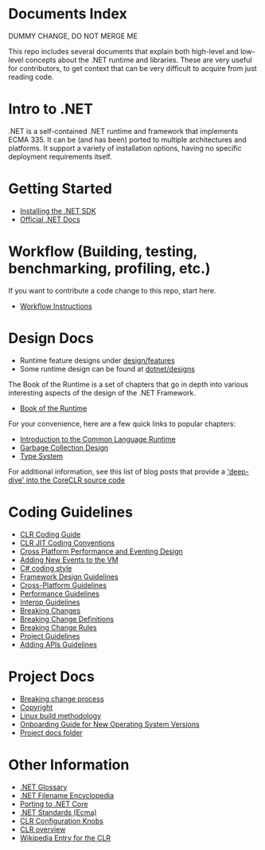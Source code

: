 Documents Index
===============
DUMMY CHANGE, DO NOT MERGE ME

This repo includes several documents that explain both high-level and low-level concepts about the .NET runtime and libraries. These are very useful for contributors, to get context that can be very difficult to acquire from just reading code.

Intro to .NET
==================

.NET is a self-contained .NET runtime and framework that implements ECMA 335. It can be (and has been) ported to multiple architectures and platforms. It support a variety of installation options, having no specific deployment requirements itself.

Getting Started
===============

- [Installing the .NET SDK](https://dotnet.microsoft.com/download)
- [Official .NET Docs](https://learn.microsoft.com/dotnet/core/)

Workflow (Building, testing, benchmarking, profiling, etc.)
===============

If you want to contribute a code change to this repo, start here.

- [Workflow Instructions](workflow/README.md)

Design Docs
=================

- Runtime feature designs under [design/features](design/features/)
- Some runtime design can be found at [dotnet/designs](https://github.com/dotnet/designs)

The Book of the Runtime is a set of chapters that go in depth into various
interesting aspects of the design of the .NET Framework.

- [Book of the Runtime](design/coreclr/botr/README.md)

For your convenience, here are a few quick links to popular chapters:

- [Introduction to the Common Language Runtime](design/coreclr/botr/intro-to-clr.md)
- [Garbage Collection Design](design/coreclr/botr/garbage-collection.md)
- [Type System](design/coreclr/botr/type-system.md)

For additional information, see this list of blog posts that provide a ['deep-dive' into the CoreCLR source code](deep-dive-blog-posts.md)

Coding Guidelines
=================

- [CLR Coding Guide](coding-guidelines/clr-code-guide.md)
- [CLR JIT Coding Conventions](coding-guidelines/clr-jit-coding-conventions.md)
- [Cross Platform Performance and Eventing Design](coding-guidelines/cross-platform-performance-and-eventing.md)
- [Adding New Events to the VM](coding-guidelines/EventLogging.md)
- [C# coding style](coding-guidelines/coding-style.md)
- [Framework Design Guidelines](coding-guidelines/framework-design-guidelines-digest.md)
- [Cross-Platform Guidelines](coding-guidelines/cross-platform-guidelines.md)
- [Performance Guidelines](coding-guidelines/performance-guidelines.md)
- [Interop Guidelines](coding-guidelines/interop-guidelines.md)
- [Breaking Changes](coding-guidelines/breaking-changes.md)
- [Breaking Change Definitions](coding-guidelines/breaking-change-definitions.md)
- [Breaking Change Rules](coding-guidelines/breaking-change-rules.md)
- [Project Guidelines](coding-guidelines/project-guidelines.md)
- [Adding APIs Guidelines](coding-guidelines/adding-api-guidelines.md)

Project Docs
=================

- [Breaking change process](./project/breaking-change-process.md)
- [Copyright](./project/copyright.md)
- [Linux build methodology](./project/linux-build-methodology.md)
- [Onboarding Guide for New Operating System Versions](./project/os-onboarding.md)
- [Project docs folder](./project/)

Other Information
=================

- [.NET Glossary](project/glossary.md)
- [.NET Filename Encyclopedia](project/dotnet-filenames.md)
- [Porting to .NET Core](https://learn.microsoft.com/dotnet/standard/analyzers/portability-analyzer)
- [.NET Standards (Ecma)](project/dotnet-standards.md)
- [CLR Configuration Knobs](../src/coreclr/inc/clrconfigvalues.h)
- [CLR overview](https://learn.microsoft.com/dotnet/standard/clr)
- [Wikipedia Entry for the CLR](https://en.wikipedia.org/wiki/Common_Language_Runtime)
